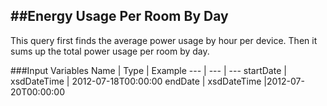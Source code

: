 ##Energy Usage Per Room By Day
---

This query first finds the average power usage by hour per device.
Then it sums up the total power usage per room by day.

###Input Variables
Name | Type | Example
--- | --- | ---
startDate | xsdDateTime | 2012-07-18T00:00:00
endDate | xsdDateTime |2012-07-20T00:00:00